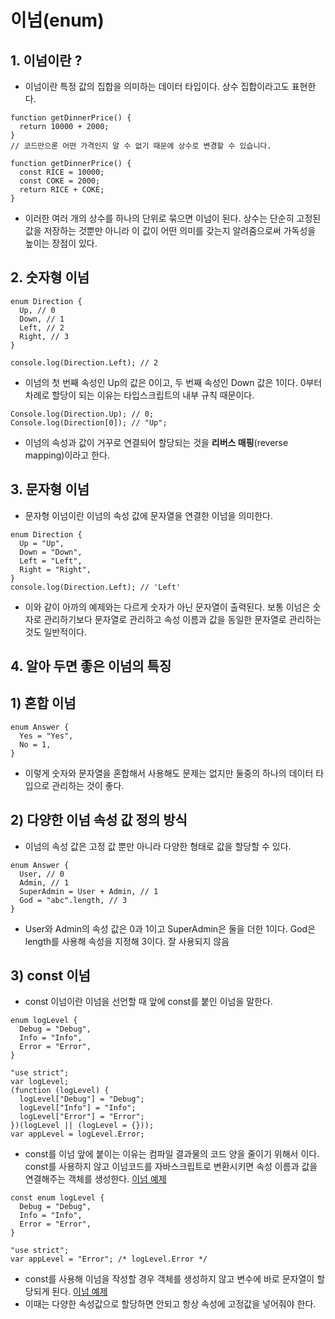# 이넘(enum)

## **1. 이넘이란 ?**

- 이넘이란 특정 값의 집합을 의미하는 데이터 타입이다. 상수 집합이라고도 표현한다.

```tsx
function getDinnerPrice() {
  return 10000 + 2000;
}
// 코드만으론 어떤 가격인지 알 수 없기 때문에 상수로 변경할 수 있습니다.

function getDinnerPrice() {
  const RICE = 10000;
  const COKE = 2000;
  return RICE + COKE;
}
```

- 이러한 여러 개의 상수를 하나의 단위로 묶으면 이넘이 된다. 상수는 단순히 고정된 값을 저장하는 것뿐만 아니라 이 값이 어떤 의미를 갖는지 알려줌으로써 가독성을 높이는 장점이 있다.

## **2. 숫자형 이넘**

```tsx
enum Direction {
  Up, // 0
  Down, // 1
  Left, // 2
  Right, // 3
}

console.log(Direction.Left); // 2
```

- 이넘의 첫 번째 속성인 Up의 값은 0이고, 두 번째 속성인 Down 값은 1이다. 0부터 차례로 할당이 되는 이유는 타입스크립트의 내부 규칙 때문이다.

```tsx
Console.log(Direction.Up); // 0;
Console.log(Direction[0]); // "Up";
```

- 이넘의 속성과 값이 거꾸로 연결되어 할당되는 것을 **리버스 매핑**(reverse mapping)이라고 한다.

## **3. 문자형 이넘**

- 문자형 이넘이란 이넘의 속성 값에 문자열을 연결한 이넘을 의미한다.

```tsx
enum Direction {
  Up = "Up",
  Down = "Down",
  Left = "Left",
  Right = "Right",
}
console.log(Direction.Left); // 'Left'
```

- 이와 같이 아까의 예제와는 다르게 숫자가 아닌 문자열이 출력된다. 보통 이넘은 숫자로 관리하기보다 문자열로 관리하고 속성 이름과 값을 동일한 문자열로 관리하는 것도 일반적이다.

## **4. 알아 두면 좋은 이넘의 특징**

## 1) **혼합 이넘**

```tsx
enum Answer {
  Yes = "Yes",
  No = 1,
}
```

- 이렇게 숫자와 문자열을 혼합해서 사용해도 문제는 없지만 둘중의 하나의 데이터 타입으로 관리하는 것이 좋다.

## 2) **다양한 이넘 속성 값 정의 방식**

- 이넘의 속성 값은 고정 값 뿐만 아니라 다양한 형태로 값을 할당할 수 있다.

```tsx
enum Answer {
  User, // 0
  Admin, // 1
  SuperAdmin = User + Admin, // 1
  God = "abc".length, // 3
}
```

- User와 Admin의 속성 값은 0과 1이고 SuperAdmin은 둘을 더한 1이다. God은 length를 사용해 속성을 지정해 3이다. 잘 사용되지 않음

## 3) **const 이넘**

- const 이넘이란 이넘을 선언할 때 앞에 const를 붙인 이넘을 말한다.

```tsx
enum logLevel {
  Debug = "Debug",
  Info = "Info",
  Error = "Error",
}
```

```tsx
"use strict";
var logLevel;
(function (logLevel) {
  logLevel["Debug"] = "Debug";
  logLevel["Info"] = "Info";
  logLevel["Error"] = "Error";
})(logLevel || (logLevel = {}));
var appLevel = logLevel.Error;
```

- const를 이넘 앞에 붙이는 이유는 컴파일 결과물의 코드 양을 줄이기 위해서 이다. const를 사용하지 않고 이넘코드를 자바스크립트로 변환시키면 속성 이름과 값을 연결해주는 객체를 생성한다. [이넘 예제](https://www.typescriptlang.org/play?#code/KYOwrgtgBANg9gcwDLAG7BlA3gWAFBRQAiwARmAlALxQBEJ5CtANPoQJIgBmc1dnPFmygBRAE5i4YvrXGSxQvAF98qAIbS1ABy0p0mGvGRoMAOjlSgA)

```tsx
const enum logLevel {
  Debug = "Debug",
  Info = "Info",
  Error = "Error",
}
```

```tsx
"use strict";
var appLevel = "Error"; /* logLevel.Error */
```

- const를 사용해 이넘을 작성할 경우 객체를 생성하지 않고 변수에 바로 문자열이 할당되게 된다. [이넘 예제](https://www.typescriptlang.org/play?#code/MYewdgzgLgBApmArgWxgGxAcwDJwG5xowDeAsAFAwwAicARopjALwwBEtDmbANBVQEkwAMxAt2Q0b34wAogCd5IeeLYKl86eQC+FPAEMV+gA7HcBIqww58hAHTrlQA)
- 이때는 다양한 속성값으로 할당하면 안되고 항상 속성에 고정값을 넣어줘야 한다.
